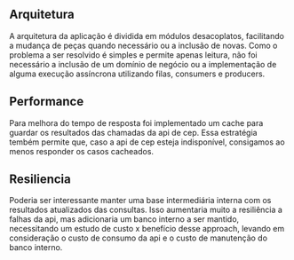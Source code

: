 ## Arquitetura
A arquitetura da aplicação é dividida em módulos desacoplatos, facilitando a mudança de peças quando necessário ou a inclusão de novas. Como o problema a ser resolvido é simples e permite apenas leitura, não foi necessário a inclusão de um domínio de negócio ou a implementação de alguma execução assíncrona utilizando filas, consumers e producers.

## Performance
Para melhora do tempo de resposta foi implementado um cache para guardar os resultados das chamadas da api de cep. Essa estratégia tembém permite que, caso a api de cep esteja indisponível, consigamos ao menos responder os casos cacheados.

## Resiliencia
Poderia ser interessante manter uma base intermediária interna com os resultados atualizados das consultas. Isso aumentaria muito a resiliência a falhas da api, mas adicionaria um banco interno a ser mantido, necessitando um estudo de custo x benefício desse approach, levando em consideração o custo de consumo da api e o custo de manutenção do banco interno.
